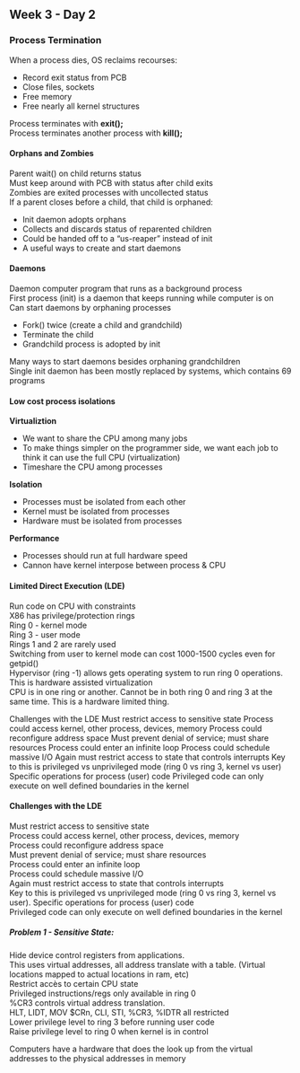 ## Week 3 - Day 2
### Process Termination
When a process dies, OS reclaims recourses:

* Record exit status from PCB
* Close files, sockets
* Free memory
* Free nearly all kernel structures

Process terminates with **exit();**  
Process terminates another process with **kill();**

#### Orphans and Zombies
Parent wait() on child returns status  
Must keep around with PCB with status after child exits  
Zombies are exited processes with uncollected status  
If a parent closes before a child, that child is orphaned:

* Init daemon adopts orphans
* Collects and discards status of reparented children
* Could be handed off to a “us-reaper” instead of init
* A useful ways to create and start daemons

#### Daemons
Daemon computer program that runs as a background process  
First process (init) is a daemon that keeps running while computer is on  
Can start daemons by orphaning processes

* Fork() twice (create a child and grandchild)
* Terminate the child
* Grandchild process is adopted by init

Many ways to start daemons besides orphaning grandchildren  
Single init daemon has been mostly replaced by systems, which contains 69 programs

#### Low cost process isolations
**Virtualiztion**

* We want to share the CPU among many jobs
* To make things simpler on the programmer side, we want each job to think it can use the full CPU (virtualization)
* Timeshare the CPU among processes

**Isolation**

* Processes must be isolated from each other
* Kernel must be isolated from processes
* Hardware must be isolated from processes

**Performance**

* Processes should run at full hardware speed
* Cannon have kernel interpose between process & CPU

#### Limited Direct Execution (LDE)
Run code on CPU with constraints  
X86 has privilege/protection rings  
Ring 0 - kernel mode  
Ring 3 - user mode  
Rings 1 and 2 are rarely used  
Switching from user to kernel mode can cost 1000-1500 cycles even for getpid()  
Hypervisor (ring -1) allows gets operating system to run ring 0 operations. This is hardware assisted virtualization  
CPU is in one ring or another. Cannot be in both ring 0 and ring 3 at the same time. This is a hardware limited thing.

Challenges with the LDE
Must restrict access to sensitive state
Process could access kernel, other process, devices, memory
Process could reconfigure address space
Must prevent denial of service; must share resources
Process could enter an infinite loop
Process could schedule massive I/O
Again must restrict access to state that controls interrupts
Key to this is privileged vs unprivileged mode (ring 0 vs ring 3, kernel vs user)
Specific operations for process (user) code
Privileged code can only execute on well defined boundaries in the kernel

#### Challenges with the LDE
Must restrict access to sensitive state  
Process could access kernel, other process, devices, memory  
Process could reconfigure address space  
Must prevent denial of service; must share resources  
Process could enter an infinite loop  
Process could schedule massive I/O  
Again must restrict access to state that controls interrupts  
Key to this is privileged vs unprivileged mode (ring 0 vs ring 3, kernel vs user). 
Specific operations for process (user) code  
Privileged code can only execute on well defined boundaries in the kernel

##### Problem 1 - Sensitive State:
Hide device control registers from applications.  
This uses virtual addresses, all address translate with a table. (Virtual locations mapped to actual locations in ram, etc)  
Restrict accès to certain CPU state  
Privileged instructions/regs only available in ring 0  
%CR3 controls virtual address translation.  
HLT, LIDT, MOV $CRn, CLI, STI, %CR3, %IDTR all restricted  
Lower privilege level to ring 3 before running user code  
Raise privilege level to ring 0 when kernel is in control  

Computers have a hardware that does the look up from the virtual addresses to the physical addresses in memory